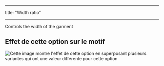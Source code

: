 - - -
title: "Width ratio"
- - -

Controls the width of the garment

## Effet de cette option sur le motif

![Cette image montre l'effet de cette option en superposant plusieurs variantes qui ont une valeur différente pour cette option](lunetius_widthratio_sample.svg "Effect of this option on the pattern")
